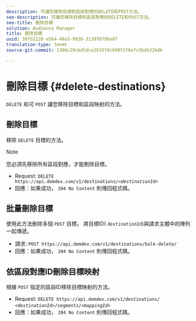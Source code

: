 ```yaml
---
description: 可讓您移除目標和區段對應的DELETE和POST方法。
seo-description: 可讓您移除目標和區段對應的DELETE和POST方法。
seo-title: 刪除目標
solution: Audience Manager
title: 刪除目標
uuid: 38fb2228-e564-49a3-9930-3139f8799a8f
translation-type: tm+mt
source-git-commit: 1300c29cbd5dce26357dc698f2f6efc5bdb32bdb

---
```



# 刪除目標 {#delete-destinations}

`DELETE` 和可 `POST` 讓您移除目標和區段映射的方法。

<!-- r_delete_destinations_all.xml -->

## 刪除目標

移除 `DELETE` 目標的方法。

>[!NOTE]
>
>您必須先移除所有區段對應，才能刪除目標。

* Request: `DELETE https://api.demdex.com/v1/destinations/`*`<destinationId>`*
* 回應：如果成功， `204 No Content` 則傳回程式碼。

## 批量刪除目標

使用此方法刪除多個 `POST` 目標。 將目標ID( `destinationId`)與請求主體中的陣列一起傳遞。

* 請求: `POST https://api.demdex.com/v1/destinations/bulk-delete/`
* 回應：如果成功， `204 No Content` 則傳回程式碼。

## 依區段對應ID刪除目標映射

根據 `POST` 指定的區段ID移除目標映射的方法。

* Request: `DELETE https://api.demdex.com/v1/destinations/` *`<destinationId>`*`/segments/`*`<mappingId>`*
* 回應：如果成功， `204 No Content` 則傳回程式碼。